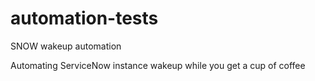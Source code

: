 # automation-tests
SNOW wakeup automation

Automating ServiceNow instance wakeup while you get a cup of coffee
